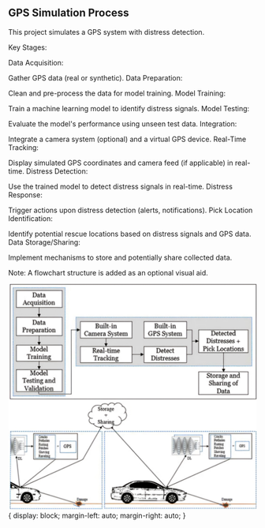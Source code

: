 ## GPS Simulation Process

This project simulates a GPS system with distress detection.

Key Stages:

Data Acquisition:

Gather GPS data (real or synthetic).
Data Preparation:

Clean and pre-process the data for model training.
Model Training:

Train a machine learning model to identify distress signals.
Model Testing:

Evaluate the model's performance using unseen test data.
Integration:

Integrate a camera system (optional) and a virtual GPS device.
Real-Time Tracking:

Display simulated GPS coordinates and camera feed (if applicable) in real-time.
Distress Detection:

Use the trained model to detect distress signals in real-time.
Distress Response:

Trigger actions upon distress detection (alerts, notifications).
Pick Location Identification:

Identify potential rescue locations based on distress signals and GPS data.
Data Storage/Sharing:

Implement mechanisms to store and potentially share collected data.

Note: A flowchart structure is added as an optional visual aid.

!["Flowchart represent our whole model"](assets/Flowchart.jpg) { display: block; margin-left: auto; margin-right: auto; }
